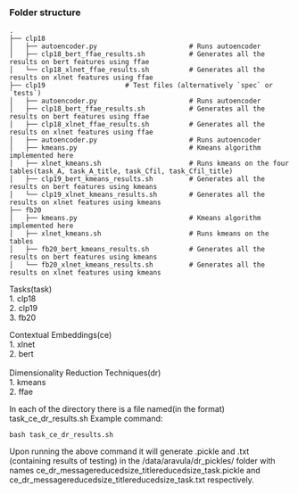 ### Folder structure

    .
    ├── clp18                    
    │   ├── autoencoder.py                       # Runs autoencoder
    │   ├── clp18_bert_ffae_results.sh           # Generates all the results on bert features using ffae
    │   └── clp18_xlnet_ffae_results.sh          # Generates all the results on xlnet features using ffae
    ├── clp19                    # Test files (alternatively `spec` or `tests`)
    │   ├── autoencoder.py                       # Runs autoencoder
    │   ├── clp18_bert_ffae_results.sh           # Generates all the results on bert features using ffae
    │   ├── clp18_xlnet_ffae_results.sh          # Generates all the results on xlnet features using ffae
    │   ├── autoencoder.py                       # Runs autoencoder
    │   ├── kmeans.py                            # Kmeans algorithm implemented here
    │   ├── xlnet_kmeans.sh                      # Runs kmeans on the four tables(task_A, task_A_title, task_Cfil, task_Cfil_title)
    │   ├── clp19_bert_kmeans_results.sh         # Generates all the results on bert features using kmeans
    │   └── clp19_xlnet_kmeans_results.sh        # Generates all the results on xlnet features using kmeans
    ├── fb20                    
    │   ├── kmeans.py                            # Kmeans algorithm implemented here
    │   ├── xlnet_kmeans.sh                      # Runs kmeans on the tables
    │   ├── fb20_bert_kmeans_results.sh          # Generates all the results on bert features using kmeans
    │   └── fb20_xlnet_kmeans_results.sh         # Generates all the results on xlnet features using kmeans


Tasks(task)<br/>
    1. clp18 <br/>
    2. clp19<br/>
    3. fb20<br/>

Contextual Embeddings(ce)<br/>
    1. xlnet<br/>
    2. bert<br/>
    <br/>
Dimensionality Reduction Techniques(dr)<br/>
    1. kmeans<br/>
    2. ffae<br/>
    
In each of the directory there is a file named(in the format) task_ce_dr_results.sh
Example command:

    bash task_ce_dr_results.sh
    
Upon running the above command it will generate .pickle and .txt (containing results of testing) in the /data/aravula/dr_pickles/ folder with names ce_dr_messagereducedsize_titlereducedsize_task.pickle and ce_dr_messagereducedsize_titlereducedsize_task.txt respectively.

